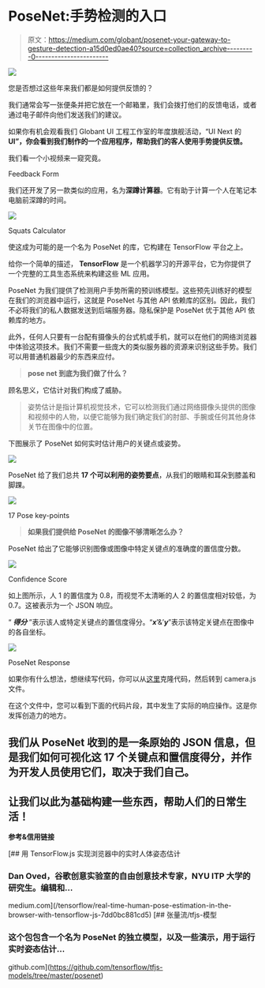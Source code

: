 # PoseNet:手势检测的入口

> 原文：<https://medium.com/globant/posenet-your-gateway-to-gesture-detection-a15d0ed0ae40?source=collection_archive---------0----------------------->

![](img/d7230b4090497d3bf42251005851a0d2.png)

您是否想过这些年来我们都是如何提供反馈的？

我们通常会写一张便条并把它放在一个邮箱里，我们会拨打他们的反馈电话，或者通过电子邮件向他们发送我们的建议。

如果你有机会观看我们 Globant UI 工程工作室的年度旗舰活动，“UI Next 的 **UI”，你会看到我们制作的一个应用程序，帮助我们的客人使用手势提供反馈。**

我们看一个小视频来一窥究竟。

Feedback Form

我们还开发了另一款类似的应用，名为**深蹲计算器**。它有助于计算一个人在笔记本电脑前深蹲的时间。

![](img/886ba6d88ea2605e08d8c5b4f46eae20.png)

Squats Calculator

使这成为可能的是一个名为 PoseNet 的库，它构建在 TensorFlow 平台之上。

给你一个简单的描述， **TensorFlow** 是一个机器学习的开源平台，它为你提供了一个完整的工具生态系统来构建这些 ML 应用。

PoseNet 为我们提供了检测用户手势所需的预训练模型。这些预先训练好的模型在我们的浏览器中运行，这就是 PoseNet 与其他 API 依赖库的区别。因此，我们不必将我们的私人数据发送到后端服务器。隐私保护是 PoseNet 优于其他 API 依赖库的地方。

此外，任何人只要有一台配有摄像头的台式机或手机，就可以在他们的网络浏览器中体验这项技术。我们不需要一些庞大的类似服务器的资源来识别这些手势。我们可以用普通机器最少的东西来应付。

> **pose net 到底为我们做了什么？**

顾名思义，它估计对我们构成了威胁。

> 姿势估计是指计算机视觉技术，它可以检测我们通过网络摄像头提供的图像和视频中的人物，以便它能够为我们确定我们的肘部、手腕或任何其他身体关节在图像中的位置。

下图展示了 PoseNet 如何实时估计用户的关键点或姿势。

![](img/2e8c83c8e8e77677f42e20600310edfc.png)

PoseNet 给了我们总共 **17 个可以利用的姿势要点**，从我们的眼睛和耳朵到膝盖和脚踝。

![](img/12df07525b533346a900ec07202f45a9.png)

17 Pose key-points

> **如果我们提供给 PoseNet 的图像不够清晰怎么办？**

PoseNet 给出了它能够识别图像或图像中特定关键点的准确度的置信度分数。

![](img/b24f72b64025b611e380fe4183bbb2ca.png)

Confidence Score

如上图所示，人 1 的置信度为 0.8，而视觉不太清晰的人 2 的置信度相对较低，为 0.7。这被表示为一个 JSON 响应。

“ ***得分*** ”表示该人或特定关键点的置信度得分。“***x***’&’***y***”表示该特定关键点在图像中的各自坐标。

![](img/88ff303e5a24efeb74f13ede8d621571.png)

PoseNet Response

如果你有什么想法，想继续写代码，你可以从[这里](https://github.com/tensorflow/tfjs-models/tree/master/posenet/demos)克隆代码，然后转到 camera.js 文件。

在这个文件中，您可以看到下面的代码片段，其中发生了实际的响应操作。这是你发挥创造力的地方。

## **我们从 PoseNet 收到的是一条原始的 JSON 信息，但是我们如何可视化这 17 个关键点和置信度得分，并作为开发人员使用它们，取决于我们自己。**

## 让我们以此为基础构建一些东西，帮助人们的日常生活！

**参考&信用链接**

[](/tensorflow/real-time-human-pose-estimation-in-the-browser-with-tensorflow-js-7dd0bc881cd5) [## 用 TensorFlow.js 实现浏览器中的实时人体姿态估计

### Dan Oved，谷歌创意实验室的自由创意技术专家，NYU ITP 大学的研究生。编辑和…

medium.com](/tensorflow/real-time-human-pose-estimation-in-the-browser-with-tensorflow-js-7dd0bc881cd5) [](https://github.com/tensorflow/tfjs-models/tree/master/posenet) [## 张量流/tfjs-模型

### 这个包包含一个名为 PoseNet 的独立模型，以及一些演示，用于运行实时姿态估计…

github.com](https://github.com/tensorflow/tfjs-models/tree/master/posenet)